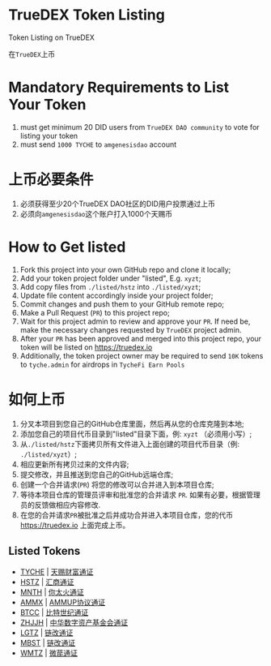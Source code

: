 # TrueDEX Token Listing
Token Listing on TrueDEX

在`TrueDEX`上币

# Mandatory Requirements to List Your Token
1. must get minimum 20 DID users from `TrueDEX DAO community` to vote for listing your token
2. must send `1000 TYCHE` to `amgenesisdao` account

# 上币必要条件
1. 必须获得至少20个TrueDEX DAO社区的DID用户投票通过上币
1. 必须向`amgenesisdao`这个账户打入1000个天赐币

# How to Get listed
1. Fork this project into your own GitHub repo and clone it locally;
2. Add your token project folder under "listed", E.g. `xyzt`;
3. Add copy files from `./listed/hstz` into `./listed/xyzt`;
4. Update file content accordingly inside your project folder;
5. Commit changes and push them to your GitHub remote repo;
6. Make a Pull Request (`PR`) to this project repo;
7. Wait for this project admin to review and approve your `PR`. If need be, make the necessary changes requested by `TrueDEX` project admin.
8. After your `PR` has been approved and merged into this project repo, your token will be listed on https://truedex.io
9. Additionally, the token project owner may be required to send `10K` tokens to `tyche.admin` for airdrops in `TycheFi Earn Pools`

# 如何上币
1. 分叉本项目到您自己的GitHub仓库里面，然后再从您的仓库克隆到本地;
2. 添加您自己的项目代币目录到"listed"目录下面，例: `xyzt` （必须用小写）;
3. 从`./listed/hstz`下面拷贝所有文件进入上面创建的项目代币目录（例: `./listed/xyzt`）;
4. 相应更新所有拷贝过来的文件内容;
5. 提交修改，并且推送到您自己的GitHub远端仓库;
6. 创建一个合并请求(`PR`) 将您的修改可以合并进入到本项目仓库;
7. 等待本项目仓库的管理员评审和批准您的合并请求 `PR`. 如果有必要，根据管理员的反馈做相应内容修改.
8. 在您的合并请求`PR`被批准之后并成功合并进入本项目仓库，您的代币 https://truedex.io 上面完成上币。


## Listed Tokens
* [TYCHE](listed/TYCHE/token.info.md) | [天赐财富通证](listed/tyche/token.info.zh.md)
* [HSTZ](listed/hstz/token.info.md) | [汇商通证](listed/hstz/token.info.zh.md)
* [MNTH](listed/mnth/token.info.md) | [你太火通证](listed/mnth/token.info.zh.md)
* [AMMX](listed/ammx/token.info.md) | [AMMUP协议通证](listed/ammx/token.info.zh.md)
* [BTCC](listed/btcc/token.info.md) | [比特世纪通证](listed/btcc/token.info.zh.md)
* [ZHJJH](listed/zhjjh/token.info.md) | [中华数字资产基金会通证](listed/zhjjh/token.info.zh.md)
* [LGTZ](listed/lgtz/token.info.md) | [链改通证](listed/lgtz/token.info.zh.md)
* [MBST](listed/mbst/token.info.md) | [链改通证](listed/mbst/token.info.zh.md)
* [WMTZ](listed/wmtz/token.info.md) | [微苠通证](listed/wmtz/token.info.zh.md)
